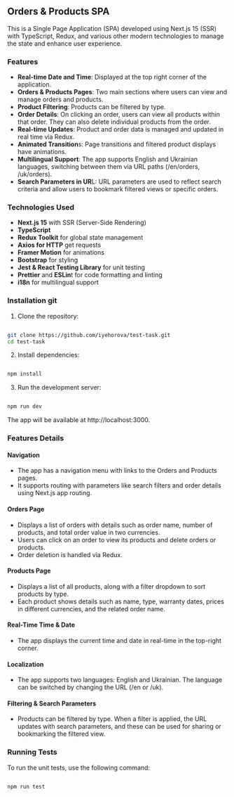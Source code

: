 

## Orders & Products SPA
This is a Single Page Application (SPA) developed using Next.js 15 (SSR) with TypeScript, Redux, and various other modern technologies to manage the state and enhance user experience.

### Features
- **Real-time Date and Time**: Displayed at the top right corner of the application.
- **Orders & Products Pages**: Two main sections where users can view and manage orders and products.
- **Product Filtering**: Products can be filtered by type.
- **Order Details**: On clicking an order, users can view all products within that order. They can also delete individual products from the order.
- **Real-time Updates**: Product and order data is managed and updated in real time via Redux.
- **Animated Transition**s: Page transitions and filtered product displays have animations.
- **Multilingual Support**: The app supports English and Ukrainian languages, switching between them via URL paths (/en/orders, /uk/orders).
- **Search Parameters in UR**L: URL parameters are used to reflect search criteria and allow users to bookmark filtered views or specific orders.
  
### Technologies Used
- **Next.js 15** with SSR (Server-Side Rendering)
- **TypeScript**
- **Redux Toolkit** for global state management
- **Axios for HTTP** get requests
- **Framer Motion** for animations
- **Bootstrap** for styling
- **Jest & React Testing Library** for unit testing
- **Prettier** and **ESLin**t for code formatting and linting
- **i18n** for multilingual support
  
### Installation git
1. Clone the repository:

```bash

git clone https://github.com/iyehorova/test-task.git
cd test-task
```

2. Install dependencies:

```bash

npm install
```
3. Run the development server:

```bash

npm run dev
```
The app will be available at http://localhost:3000.

### Features Details

#### Navigation
- The app has a navigation menu with links to the Orders and Products pages.
- It supports routing with parameters like search filters and order details using Next.js app routing.
  
#### Orders Page
- Displays a list of orders with details such as order name, number of products, and total order value in two currencies.
- Users can click on an order to view its products and delete orders or products.
- Order deletion is handled via Redux.
 
#### Products Page
- Displays a list of all products, along with a filter dropdown to sort products by type.
- Each product shows details such as name, type, warranty dates, prices in different currencies, and the related order name.
 
#### Real-Time Time & Date
- The app displays the current time and date in real-time in the top-right corner.
  
#### Localization
- The app supports two languages: English and Ukrainian. The language can be switched by changing the URL (/en or /uk).

#### Filtering & Search Parameters
- Products can be filtered by type. When a filter is applied, the URL updates with search parameters, and these can be used for sharing or bookmarking the filtered view.
 
### Running Tests
To run the unit tests, use the following command:

```bash

npm run test
```
